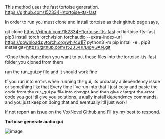 This method uses the fast tortoise generation.
https://github.com/152334H/tortoise-tts-fast

In order to run you must clone and install tortoise as their github page says, 


git clone https://github.com/152334H/tortoise-tts-fast
cd tortoise-tts-fast
pip3 install torch torchvision torchaudio --extra-index-url https://download.pytorch.org/whl/cu117
python3 -m pip install -e .
pip3 install git+https://github.com/152334H/BigVGAN.git

-Once thats done then you want to put these files into the tortoise-tts-fast folder you cloned from them

run the run_gui.py file and it should work fine

If you run into errors when running the gui, its probably a dependency issue or something like that
Every time I've run into that I just copy and paste the code from the run_gui.py file into chatgpt
And then give chatgpt the error code you got
Itll give you solutions, usually install dependency commands, and you just keep on doing that and eventually itll just work!

If not report an issue on the VoxNovel Github and I'll try my best to respond.


**Tortoise generate audio gui**

![image](https://github.com/DrewThomasson/VoxNovel/assets/126999465/8585818d-d0b0-4012-9fea-458929ffc5cb)
